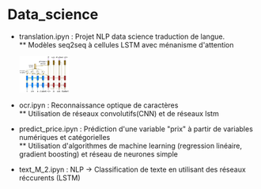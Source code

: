 # Data_science

* translation.ipyn : Projet NLP data science traduction de langue.   
  ** Modèles seq2seq à cellules LSTM avec ménanisme d'attention
  
  <img src="images/attention_mechanism.jpg" width="100">

* ocr.ipyn : Reconnaissance optique de caractères  
  ** Utilisation de réseaux convolutifs(CNN) et de réseaux lstm  

* predict_price.ipyn : Prédiction d'une variable "prix" à partir de variables numériques et catégorielles  
  ** Utilisation d'algorithmes de machine learning (regression linéaire, gradient boosting) et réseau de neurones simple  
  
* text_M_2.ipyn : NLP -> Classification de texte en utilisant des réseaux réccurents (LSTM) 
  
